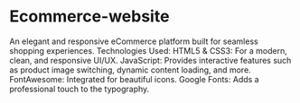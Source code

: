 # Ecommerce-website
An elegant and responsive eCommerce platform built for seamless shopping experiences.
Technologies Used:
HTML5 & CSS3: For a modern, clean, and responsive UI/UX.
JavaScript: Provides interactive features such as product image switching, dynamic content loading, and more.
FontAwesome: Integrated for beautiful icons.
Google Fonts: Adds a professional touch to the typography.
